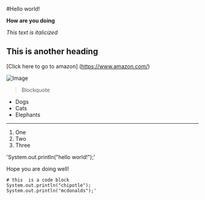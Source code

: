 #Hello world!


**How are you doing**

*This text is italicized*

## This is another heading

[Click here to go to amazon] (https://www.amazon.com/)

![Image]([http://url/a.png(https://upload.wikimedia.org/wikipedia/en/e/e7/Steve_%28Minecraft%29.png)https://upload.wikimedia.org/wikipedia/en/e/e7/Steve_%28Minecraft%29.png)	

> Blockquote

* Dogs
* Cats
* Elephants

--- 

1. One
2. Two
3. Three

'System.out.println("hello world!");'

Hope you are doing well!

```
# this  is a code block
System.out.println("chipotle");
System.out.println("mcdonalds");'
```	
